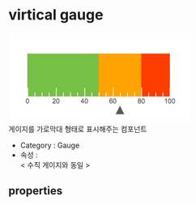 # virtical gauge
![컴포넌트-게이지(수평)][gauge-horizontal-01]  
게이지를 가로막대 형태로 표시해주는 컴포넌트

- Category : Gauge
- 속성 :  
  < 수직 게이지와 동일 >


[gauge-horizontal-01]: ../images/gauge-horizontal-01.png

## properties
